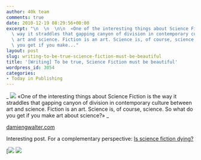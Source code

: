 ```yaml
---
author: 40k team
comments: true
date: 2010-12-19 08:29:56+00:00
excerpt: "\n  \n  \n\n  «One of the interesting things about Science Fiction is the\
  \ way it straddles that gapping canyon of division in contemporary culture between\
  \ art and science. Fiction is an art. Science is, of course, science. So what do\
  \ you get if you make..."
layout: post
slug: writing-to-be-true-science-fiction-must-be-beautiful
title: '[Writing] To be true, Science Fiction must be beautiful'
wordpress_id: 3054
categories:
- Today in Publishing
---
```



  


  _
![](http://www.40kbooks.com/wp-content/uploads/quote1.jpg)
  «One of the interesting things about Science Fiction is the way it straddles that gapping canyon of division in contemporary culture between art and science. Fiction is an art. Science is, of course, science. So what do you get if you make art about science?»
_  

[damiengwalter.com](http://tinyurl.com/2w2k483)






Interesting post. For a complementary perspective: [Is science fiction dying?](http://www.40kbooks.com/?p=2999)





[![](http://www.bookcafe.net/filtr/t1.png)
[![](http://www.bookcafe.net/filtr/f1.png)](http://www.facebook.com/pages/40k/122586614419616)


 
    
